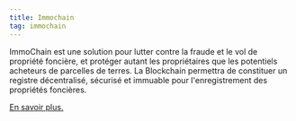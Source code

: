 ```yaml
---
title: Immochain
tag: immochain
---
```


ImmoChain est une solution pour lutter contre la fraude et le vol de propriété foncière, et 
protéger autant les propriétaires que les potentiels acheteurs de parcelles de terres.
La Blockchain permettra de constituer un registre décentralisé, sécurisé et immuable 
pour l'enregistrement des propriétés foncières.

[En savoir plus.](/immochain)